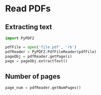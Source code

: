 # Read PDFs

## Extracting text

```python
import PyPDF2

pdfFile = open('file.pdf', 'rb')
pdfReader = PyPDF2.PdfFileReader(pdfFile)
pageObj = pdfReader.getPage(i)
page = pageObj.extractText()
```

## Number of pages

```python
page_num = pdfReader.getNumPages()
```

